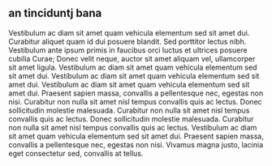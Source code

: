 ## an tinciduntj bana

Vestibulum ac diam sit amet quam vehicula elementum sed sit amet dui. Curabitur aliquet quam id dui posuere blandit. Sed porttitor lectus nibh. Vestibulum ante ipsum primis in faucibus orci luctus et ultrices posuere cubilia Curae; Donec velit neque, auctor sit amet aliquam vel, ullamcorper sit amet ligula. Vestibulum ac diam sit amet quam vehicula elementum sed sit amet dui. Vestibulum ac diam sit amet quam vehicula elementum sed sit amet dui. Vestibulum ac diam sit amet quam vehicula elementum sed sit amet dui. Praesent sapien massa, convallis a pellentesque nec, egestas non nisi. Curabitur non nulla sit amet nisl tempus convallis quis ac lectus. Donec sollicitudin molestie malesuada. Curabitur non nulla sit amet nisl tempus convallis quis ac lectus. Donec sollicitudin molestie malesuada. Curabitur non nulla sit amet nisl tempus convallis quis ac lectus. Vestibulum ac diam sit amet quam vehicula elementum sed sit amet dui. Praesent sapien massa, convallis a pellentesque nec, egestas non nisi. Vivamus magna justo, lacinia eget consectetur sed, convallis at tellus.